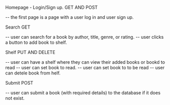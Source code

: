 Homepage - Login/Sign up. GET AND POST

-- the first page is a page with a user log in and user sign up. 


Search GET

-- user can search for a book by author, title, genre, or rating. 
-- user clicks a button to add book to shelf. 

Shelf PUT AND DELETE

-- user can have a shelf where they can view their added books or bookd to read 
-- user can set book to read.
-- user can set book to to be read
-- user can detele book from helf. 

Submit POST

-- user can submit a book (with required details) to the database if it does not exist. 